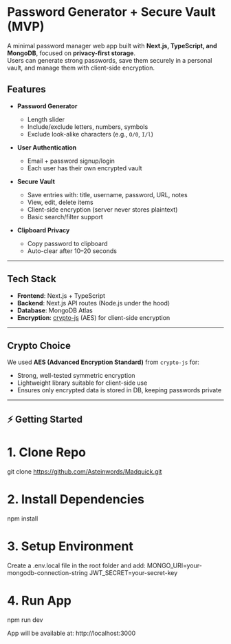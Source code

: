 #  Password Generator + Secure Vault (MVP)

A minimal password manager web app built with **Next.js, TypeScript, and MongoDB**, focused on **privacy-first storage**.  
Users can generate strong passwords, save them securely in a personal vault, and manage them with client-side encryption.


##  Features

- **Password Generator**
  - Length slider
  - Include/exclude letters, numbers, symbols
  - Exclude look-alike characters (e.g., `O/0`, `I/l`)

- **User Authentication**
  - Email + password signup/login
  - Each user has their own encrypted vault

- **Secure Vault**
  - Save entries with: title, username, password, URL, notes
  - View, edit, delete items
  - Client-side encryption (server never stores plaintext)
  - Basic search/filter support

- **Clipboard Privacy**
  - Copy password to clipboard
  - Auto-clear after 10–20 seconds

---

##  Tech Stack

- **Frontend**: Next.js + TypeScript
- **Backend**: Next.js API routes (Node.js under the hood)
- **Database**: MongoDB Atlas
- **Encryption**: [crypto-js](https://www.npmjs.com/package/crypto-js) (AES) for client-side encryption

---

##  Crypto Choice

We used **AES (Advanced Encryption Standard)** from `crypto-js` for:
- Strong, well-tested symmetric encryption
- Lightweight library suitable for client-side use
- Ensures only encrypted data is stored in DB, keeping passwords private

---



## ⚡ Getting Started


# 1. Clone Repo
git clone https://github.com/Asteinwords/Madquick.git


# 2. Install Dependencies
npm install

# 3. Setup Environment
 Create a .env.local file in the root folder and add:
 MONGO_URI=your-mongodb-connection-string
 JWT_SECRET=your-secret-key

# 4. Run App
npm run dev

App will be available at: http://localhost:3000
